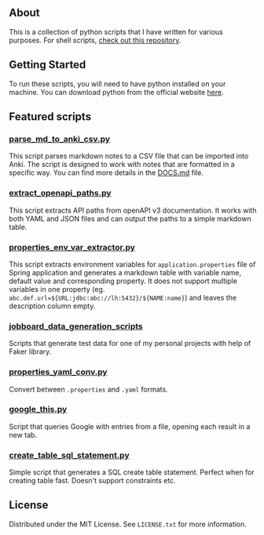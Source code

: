 <!-- ABOUT  -->
## About 

This is a collection of python scripts that I have written for various purposes. For shell scripts, [check out this repository](https://github.com/kapiaszczyk/scripts).

<!-- GETTING STARTED -->
## Getting Started

To run these scripts, you will need to have python installed on your machine. You can download python from the official website [here](https://www.python.org/downloads/).

<!-- Details-->
## Featured scripts

### [parse_md_to_anki_csv.py](https://github.com/kapiaszczyk/python-scripts/blob/main/anki/parse_md_to_anki_csv.py)

This script parses markdown notes to a CSV file that can be imported into Anki. The script is designed to work with notes that are formatted in a specific way.
You can find more details in the [DOCS.md](https://github.com/kapiaszczyk/python-scripts/blob/main/anki/DOCS.md) file.

### [extract_openapi_paths.py](https://github.com/kapiaszczyk/python-scripts/blob/main/documentation_tools/extract_openapi_paths.py)

This script extracts API paths from openAPI v3 documentation. It works with both YAML and JSON files and can output the paths to a simple markdown table.

### [properties_env_var_extractor.py](https://github.com/kapiaszczyk/python-scripts/blob/main/documentation_tools/properties_env_var_extractor.py)

This script extracts environment variables for `application.properties` file of Spring application and generates a markdown table with variable name, default value and corresponding property. It does not support multiple variables in one property (eg. `abc.def.url=${URL:jdbc:abc://lh:5432}/${NAME:name}`) and leaves the description column empty.


### [jobboard_data_generation_scripts](https://github.com/kapiaszczyk/python-scripts/tree/main/personal_projects_related/jobboard_data_generation_scripts)

Scripts that generate test data for one of my personal projects with help of Faker library.

### [properties_yaml_conv.py](https://github.com/kapiaszczyk/python-scripts/blob/main/properties_yaml_conv.py)

Convert between `.properties` and `.yaml` formats.

### [google_this.py](https://github.com/kapiaszczyk/python-scripts/blob/main/google_this.py)

Script that queries Google with entries from a file, opening each result in a new tab.

### [create_table_sql_statement.py](https://github.com/kapiaszczyk/python-scripts/blob/main/sql/create_table_sql_statement.py)

Simple script that generates a SQL create table statement. Perfect when for creating table fast. Doesn't support constraints etc.

<!-- LICENSE -->
## License
Distributed under the MIT License. See `LICENSE.txt` for more information.
